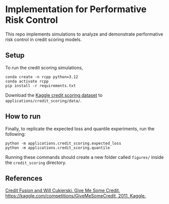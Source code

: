 # Implementation for Performative Risk Control

This repo implements simulations to analyze and demonstrate performative risk control in credit scoring models.


## Setup

To run the credit scoring simulations,
```
conda create -n rcpp python=3.12
conda activate rcpp
pip install -r requirements.txt
```

Download the [Kaggle credit scoring dataset](https://www.kaggle.com/c/GiveMeSomeCredit/data) to `applications/credit_scoring/data/`.


## How to run

Finally, to replicate the expected loss and quantile experiments, run the following:
```
python -m applications.credit_scoring.expected_loss
python -m applications.credit_scoring.quantile
```

Running these commands should create a new folder called `figures/` inside the `credit_scoring` directory.


## References

[Credit Fusion and Will Cukierski. Give Me Some Credit. https://kaggle.com/competitions/GiveMeSomeCredit, 2011. Kaggle.](https://www.kaggle.com/c/GiveMeSomeCredit/data)